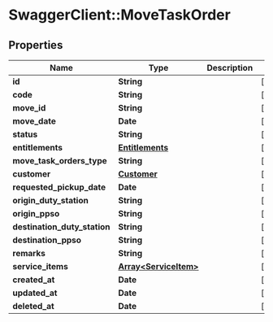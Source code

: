 # SwaggerClient::MoveTaskOrder

## Properties
Name | Type | Description | Notes
------------ | ------------- | ------------- | -------------
**id** | **String** |  | [optional] 
**code** | **String** |  | [optional] 
**move_id** | **String** |  | [optional] 
**move_date** | **Date** |  | [optional] 
**status** | **String** |  | [optional] 
**entitlements** | [**Entitlements**](Entitlements.md) |  | [optional] 
**move_task_orders_type** | **String** |  | [optional] 
**customer** | [**Customer**](Customer.md) |  | [optional] 
**requested_pickup_date** | **Date** |  | [optional] 
**origin_duty_station** | **String** |  | [optional] 
**origin_ppso** | **String** |  | [optional] 
**destination_duty_station** | **String** |  | [optional] 
**destination_ppso** | **String** |  | [optional] 
**remarks** | **String** |  | [optional] 
**service_items** | [**Array&lt;ServiceItem&gt;**](ServiceItem.md) |  | [optional] 
**created_at** | **Date** |  | [optional] 
**updated_at** | **Date** |  | [optional] 
**deleted_at** | **Date** |  | [optional] 


